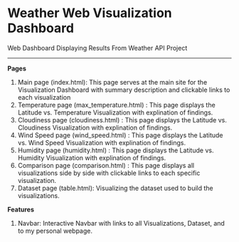 # Weather Web Visualization Dashboard

Web Dashboard Displaying Results From Weather API Project
_________________________________________________________

<b>Pages</b>
1) Main page (index.html): This page serves at the main site for the Visualization Dashboard with summary description and clickable links to each visualization
2) Temperature page (max_temperature.html) : This page displays the Latitude vs. Temperature Visualization with explination of findings.
3) Cloudiness page (cloudiness.html) : This page displays the Latitude vs. Cloudiness Visualization with explination of findings.
4) Wind Speed page (wind_speed.html) : This page displays the Latitude vs. Wind Speed Visualization with explination of findings.
5) Humidity page (humidity.html) : This page displays the Latitude vs. Humidity Visualization with explination of findings.
6) Comparison page (comparison.html) : This page displays all visualizations side by side with clickable links to each specific visualization.
7) Dataset page (table.html): Visualizing the dataset used to build the visualizations.

<b>Features</b>
1) Navbar: Interactive Navbar with links to all Visualizations, Dataset, and to my personal webpage.
